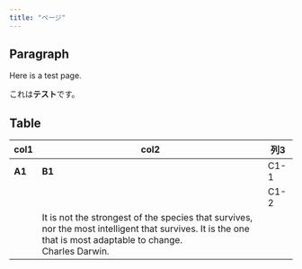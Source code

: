 ```yaml
---
title: "ページ"
---
```



## Paragraph

Here is a test page.

これは**テスト**です。

## Table

| col1 | col2 | 列3 |
|---|---|---|
| **A1** | **B1** | C1\-1 |
|  |  | C1\-2 |
|  | It is not the strongest of the species that survives, nor the most intelligent that survives. It is the one that is most adaptable to change.<br />Charles Darwin. |  |
